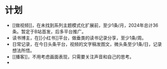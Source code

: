# 计划
- [[做视频]]，在未找到系列主题模式化扩展前，至少1条/月，2024年总计36条。暂定于B站首发，后多平台推广。
- 读书博主，在[[小红书]]平台，做垂类的读书记录分享，至少1条/周。
- 日常记录，在今日头条平台，视频的文字稿发图文，微头条至少1条/日，记录想法所悟。
- [[播客]]，不用考虑画面表现，只需要关注声音和自己的思考。
-